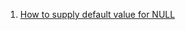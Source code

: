  1. [How to supply default value for NULL][1]
 
[1]: https://stackoverflow.com/questions/2214525/what-is-the-postgresql-equivalent-for-isnull
